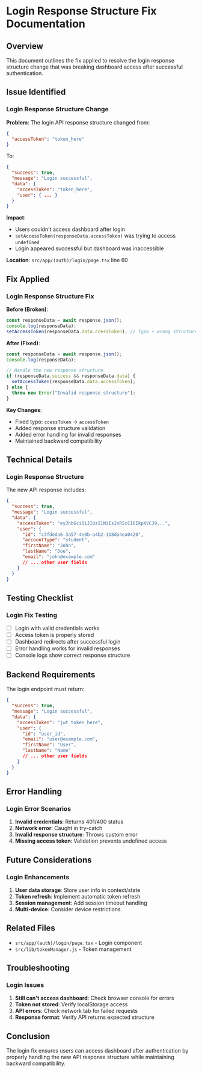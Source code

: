 # Login Response Structure Fix Documentation

## Overview

This document outlines the fix applied to resolve the login response structure change that was breaking dashboard access after successful authentication.

## Issue Identified

### **Login Response Structure Change**

**Problem**: The login API response structure changed from:

```json
{
  "accessToken": "token_here"
}
```

To:

```json
{
  "success": true,
  "message": "Login successful",
  "data": {
    "accessToken": "token_here",
    "user": { ... }
  }
}
```

**Impact**:

- Users couldn't access dashboard after login
- `setAccessToken(responseData.accessToken)` was trying to access `undefined`
- Login appeared successful but dashboard was inaccessible

**Location**: `src/app/(auth)/login/page.tsx` line 60

## Fix Applied

### **Login Response Structure Fix**

**Before (Broken)**:

```typescript
const responseData = await response.json();
console.log(responseData);
setAccessToken(responseData.data.ccessToken); // Typo + wrong structure
```

**After (Fixed)**:

```typescript
const responseData = await response.json();
console.log(responseData);

// Handle the new response structure
if (responseData.success && responseData.data) {
  setAccessToken(responseData.data.accessToken);
} else {
  throw new Error("Invalid response structure");
}
```

**Key Changes**:

- Fixed typo: `ccessToken` → `accessToken`
- Added response structure validation
- Added error handling for invalid responses
- Maintained backward compatibility

## Technical Details

### **Login Response Structure**

The new API response includes:

```json
{
  "success": true,
  "message": "Login successful",
  "data": {
    "accessToken": "eyJhbGciOiJIUzI1NiIsInR5cCI6IkpXVCJ9...",
    "user": {
      "id": "c3fdeda6-3a57-4e0b-a4b2-118da4ea0420",
      "accountType": "student",
      "firstName": "John",
      "lastName": "Doe",
      "email": "john@example.com"
      // ... other user fields
    }
  }
}
```

## Testing Checklist

### **Login Fix Testing**

- [ ] Login with valid credentials works
- [ ] Access token is properly stored
- [ ] Dashboard redirects after successful login
- [ ] Error handling works for invalid responses
- [ ] Console logs show correct response structure

## Backend Requirements

The login endpoint must return:

```json
{
  "success": true,
  "message": "Login successful",
  "data": {
    "accessToken": "jwt_token_here",
    "user": {
      "id": "user_id",
      "email": "user@example.com",
      "firstName": "User",
      "lastName": "Name"
      // ... other user fields
    }
  }
}
```

## Error Handling

### **Login Error Scenarios**

1. **Invalid credentials**: Returns 401/400 status
2. **Network error**: Caught in try-catch
3. **Invalid response structure**: Throws custom error
4. **Missing access token**: Validation prevents undefined access

## Future Considerations

### **Login Enhancements**

1. **User data storage**: Store user info in context/state
2. **Token refresh**: Implement automatic token refresh
3. **Session management**: Add session timeout handling
4. **Multi-device**: Consider device restrictions

## Related Files

- `src/app/(auth)/login/page.tsx` - Login component
- `src/lib/tokenManager.js` - Token management

## Troubleshooting

### **Login Issues**

1. **Still can't access dashboard**: Check browser console for errors
2. **Token not stored**: Verify localStorage access
3. **API errors**: Check network tab for failed requests
4. **Response format**: Verify API returns expected structure

## Conclusion

The login fix ensures users can access dashboard after authentication by properly handling the new API response structure while maintaining backward compatibility.
